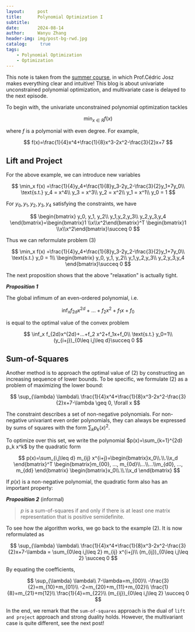 ```yaml
---
layout:     post
title:      Polynomial Optimization I
subtitle:   
date:       2024-08-14
author:     Wanyu Zhang
header-img: img/post-bg-rwd.jpg
catalog: 	 true
tags:
    - Polynomial Optimization
    - Optimization
---
```




This note is taken from the [summer course](https://sites.google.com/site/cedricjosz/home/introduction-to-polynomial-optimization), in which Prof.Cédric Josz makes everything clear and intuitive! This blog is about univariate unconstrained polynomial optimization, and multivariate case is delayed to the next episode. 

To begin with, the univariate unconstrained polynomial optimization tackles


$$
\min_{x\in R }f(x)
$$


where $f$ is a polymonial with even degree. For example, 


$$
f(x)=\frac{1}{4}x^4+\frac{1}{8}x^3-2x^2-\frac{3}{2}x+7
$$


## Lift and Project

For the above example, we can introduce new variables

$$
\min_x f(x) =\frac{1}{4}y_4+\frac{1}{8}y_3-2y_2-\frac{3}{2}y_1+7y_0\\
\text{s.t.}  y_4 = x^4\\
  y_3 = x^3\\
  y_2 = x^2\\
  y_1 = x^1\\
  y_0 = 1
$$

For $y_0,y_1,y_2,y_3,y_4$ satisfying the constraints, we have

$$
\begin{bmatrix} y_0, y_1, y_2\\
y_1,y_2,y_3\\
y_2,y_3,y_4
\end{bmatrix}=\begin{bmatrix}1 \\x\\x^2\end{bmatrix}^T \begin{bmatrix}1 \\x\\x^2\end{bmatrix}\succeq 0
$$

Thus we can reformulate problem (3)

$$
\min_x  f(x) =\frac{1}{4}y_4+\frac{1}{8}y_3-2y_2-\frac{3}{2}y_1+7y_0\\
\text{s.t.}   y_0 = 1\\
  \begin{bmatrix} y_0, y_1, y_2\\
y_1,y_2,y_3\\
y_2,y_3,y_4
\end{bmatrix}\succeq 0
$$

The next proposition shows that the above "relaxation" is actually tight.

***Proposition 1***

The global infimum of an even-ordered polynomial, i.e.

$$
\inf_x f_{2d}x^{2d}+...+f_2 x^2+f_1x+f_0
$$

is equal to the optimal value of the convex problem


$$
\inf_x  f_{2d}x^{2d}+...+f_2 x^2+f_1x+f_0\\
\text{s.t.}  y_0=1\\
  (y_{i+j})_{0\leq i,j\leq d}\succeq 0
$$

## Sum-of-Squares

Another method is to approach the optimal value of (2) by constructing an increasing sequence of lower bounds. To be specific, we formulate (2) as a problem of maximizing the lower bound:


$$
\sup_{\lambda} \lambda\\
\frac{1}{4}x^4+\frac{1}{8}x^3-2x^2-\frac{3}{2}x+7-\lambda \geq 0, \forall x
$$


The constraint describes a set of non-negative polynomials. For non-negative univariant even order polynomials, they can always be expressed by sums of squares with the form $\sum_k p_k(x)^2$.

To optimize over this set, we write the polynomial $p(x)=\sum_{k=1}^{2d} p_k x^k$ by the quadratic form


$$
p(x)=\sum_{i,j\leq d} m_{ij} x^{i+j}=\begin{bmatrix}x_0\\.\\.\\x_d \end{bmatrix}^T \begin{bmatrix}m_{00}, ..., m_{0d}\\...\\...\\m_{d0}, ..., m_{dd} \end{bmatrix} \begin{bmatrix}x_0\\.\\.\\x_d \end{bmatrix}
$$


If $p(x)$ is a non-negative polynomial, the quadratic form also has an important property:

***Proposition 2*** (informal)

>  $p$ is a sum-of-squares if and only if there is at least one matrix representation that is positive semidefinite.



To see how the algorithm works, we go back to the example (2). It is now reformulated as


$$
\sup_{\lambda} \lambda\\
\frac{1}{4}x^4+\frac{1}{8}x^3-2x^2-\frac{3}{2}x+7-\lambda = \sum_{0\leq i,j\leq 2} m_{ij} x^{i+j}\\
(m_{ij})_{0\leq i,j\leq 2} \succeq 0
$$


By equating the coefficients,


$$
\sup_{\lambda} \lambda\\
7-\lambda=m_{00}\\
-\frac{3}{2}=m_{10}+m_{01}\\
-2=m_{20}+m_{11}+m_{02}\\
\frac{1}{8}=m_{21}+m{12}\\
\frac{1}{4}=m_{22}\\
(m_{ij})_{0\leq i,j\leq 2} \succeq 0
$$


In the end, we remark that the `sum-of-squares` approach is the dual of  `lift and project` approach and strong duality holds. However, the multivariant case is quite different, see the next post!
